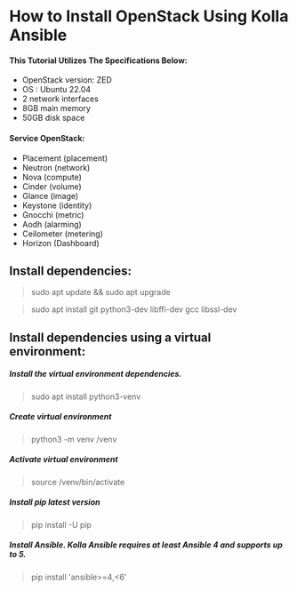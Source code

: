 # How to Install OpenStack Using Kolla Ansible
#### This Tutorial Utilizes The Specifications Below:
- OpenStack version: ZED
- OS : Ubuntu 22.04
- 2 network interfaces
- 8GB main memory
- 50GB disk space

#### Service OpenStack:
- Placement (placement)
- Neutron (network)
- Nova (compute)
- Cinder (volume)
- Glance (image)
- Keystone (identity)
- Gnocchi (metric)
- Aodh (alarming)
- Ceilometer (metering)
- Horizon (Dashboard)

## Install dependencies:
> sudo apt update && sudo apt upgrade

> sudo apt install git python3-dev libffi-dev gcc libssl-dev

## Install dependencies using a virtual environment:
##### Install the virtual environment dependencies.
> sudo apt install python3-venv
##### Create virtual environment 
> python3 -m venv /venv
##### Activate virtual environment
> source /venv/bin/activate
##### Install pip latest version
> pip install -U pip
##### Install Ansible. Kolla Ansible requires at least Ansible 4 and supports up to 5.
> pip install 'ansible>=4,<6'
